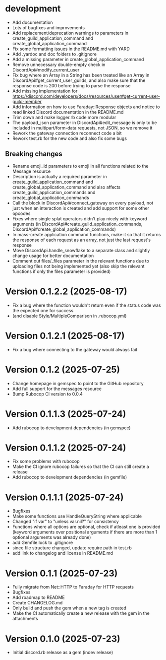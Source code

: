 # development

- Add documentation
- Lots of bugfixes and improvements
- Add replacement/deprecation warnings to parameters in create_guild_application_command and create_global_application_command
- Fix some formatting issues in the README.md with YARD
- Add .yardoc and doc folders to .gitignore
- Add a missing parameter in create_global_application_command
- Remove unnecessary double-empty check in DiscordApi#modify_current_user
- Fix bug where an Array in a String has been treated like an Array in DiscordApi#get_current_user_guilds, and also make sure that the response code is 200 before trying to parse the response
- Add missing implementation for https://discord.com/developers/docs/resources/user#get-current-user-guild-member
- Add information on how to use Faraday::Response objects and notice to read linked Discord documentation in the README.md
- Trim down and make logger.rb code more modular
- The payload_json parameter in DiscordApi#edit_message is only to be included in multipart/form-data requests, not JSON, so we remove it
- Rework the gateway connection reconnect code a bit
- Rework test.rb for the new code and also fix some bugs

## Breaking changes

- Rename emoji_id parameters to emoji in all functions related to the Message resource
- Description is actually a required parameter in create_guild_application_command and create_global_application_command and also affects create_guild_application_commands and create_global_application_commands
- Call the block in DiscordApi#connect_gateway on every payload, not just when an interaction is created and add support
  for some other opcodes
- Fixes where single splat operators didn't play nicely with keyword arguments (in DiscordApi#create_guild_application_commands, DiscordApi#create_global_application_commands)
- In mass-create application command functions, make it so that it returns the response of each request as an array, not just the last request's response
- Move DiscordApi.handle_snowflake to a separate class and slightly change usage for better documentation
- Comment out files/_files parameter in the relevant functions due to uploading files not being implemented yet
  (also skip the relevant functions if only the files parameter is provided)

# Version 0.1.2.2 (2025-08-17)

- Fix a bug where the function wouldn't return even if the status code was the expected one for success
- (and disable Style/MultipleComparison in .rubocop.yml)

# Version 0.1.2.1 (2025-08-17)

- Fix a bug where connecting to the gateway would always fail

# Version 0.1.2 (2025-07-25)

- Change homepage in gemspec to point to the GitHub repository
- Add full support for the messages resource
- Bump Rubocop CI version to 0.0.4

# Version 0.1.1.3 (2025-07-24)

- Add rubocop to development dependencies (in gemspec)

# Version 0.1.1.2 (2025-07-24)

- Fix some problems with rubocop
- Make the CI ignore rubocop failures so that the CI can still create a release
- Add rubocop to development dependencies (in gemfile)

# Version 0.1.1.1 (2025-07-24)

- Bugfixes
- Make some functions use HandleQueryString where applicable
- Changed "if var" to "unless var.nil?" for consistency
- Functions where all options are optional, check if atleast one is provided
  (keyword arguments over positional arguments if there are more than 1 optional arguments was already done)
- add Gemfile.lock to .gitignore
- since file structure changed, update require path in test.rb
- add link to changelog and license in README.md

# Version 0.1.1 (2025-07-23)

- Fully migrate from Net::HTTP to Faraday for HTTP requests
- Bugfixes
- Add roadmap to README
- Create CHANGELOG.md
- Only build and push the gem when a new tag is created
- Make the CI automatically create a new release with the gem in the attachments

# Version 0.1.0 (2025-07-23)

- Initial discord.rb release as a gem (indev release)